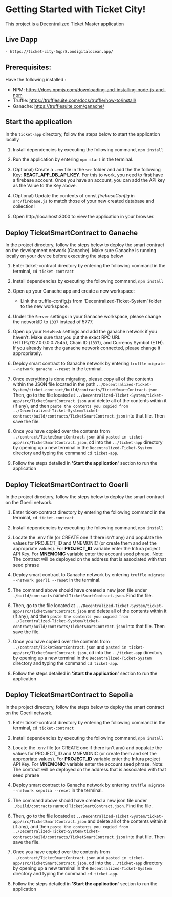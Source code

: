 # Getting Started with Ticket City!

This project is a Decentralized Ticket Master application

## Live Dapp
    - https://ticket-city-5qpr8.ondigitalocean.app/

## Prerequisites:


Have the following installed :


* NPM: https://docs.npmjs.com/downloading-and-installing-node-js-and-npm
* Truffle: https://trufflesuite.com/docs/truffle/how-to/install/
* Ganache: https://trufflesuite.com/ganache/


## Start the application
In the `ticket-app` directory, follow the steps below to start the application locally


1. Install dependencies by executing the following command, `npm install`


2. Run the application by entering `npm start` in the terminal.

3. (Optional) Create a `.env` file in the `src` folder and add the the following Key: **REACT_APP_DB_API_KEY**. For this to work, you need to first have a firebase account. Once you have an account, you can add the API key as the Value to the Key above.

4. (Optional) Update the contents of const *firebaseConfig* in `src/firebase.js` to match those of your new created database and collection!

5. Open http://localhost:3000 to view the application in your browser.


## Deploy TicketSmartContract to Ganache
In the project directory, follow the steps below to deploy the smart contract on the development network (Ganache). Make sure Ganache is running locally on your device before executing the steps below


1. Enter ticket-contract directory by entering the following command in the terminal, `cd ticket-contract`


2. Install dependencies by executing the following command, `npm install`

3. Open up your Ganache app and create a new workspace:
    - Link the truffle-config.js from 'Decentralized-Ticket-System’ folder to the new workspace.

4. Under the `Server` settings in your Ganache workspace, please change the networkID to `1337` instead of 5777.

5. Open up your `MetaMask` settings and add the ganache network if you haven’t. Make sure that you put the exact RPC URL (HTTP://127.0.0.0.0:7545), Chain ID (`1337`), and Currency Symbol (ETH). If you already have the ganache network connected, please change it appropriately.

6. Deploy smart contract to Ganache network by entering `truffle migrate --network ganache --reset` in the terminal.


7. Once everything is done migrating, please copy all of the contents within the JSON file located in the path `../Decentralized-Ticket-System/ticket-contract/build/contracts/TicketSmartContract.json`. Then, go to the file located at `../Decentralized-Ticket-System/ticket-app/src/TicketSmartContract.json` and delete all of the contents within it (if any), and then `paste the contents you copied from ../Decentralized-Ticket-System/ticket-contract/build/contracts/TicketSmartContract.json` into that file. Then save the file.

8. Once you have copied over the contents from `../contract/TicketSmartContract.json` and `pasted
in ticket-app/src/TicketSmartContract.json`, cd into the `../ticket-app` directory by opening up a 
new terminal in the `Decentralized-Ticket-System` directory and typing the command `cd ticket-app`.

9. Follow the steps detailed in **'Start the application'** section to run the application


## Deploy TicketSmartContract to Goerli
In the project directory, follow the steps below to deploy the smart contract on the Goerli network.


1. Enter ticket-contract directory by entering the following command in the terminal, `cd ticket-contract`


2. Install dependencies by executing the following command, `npm install`


3. Locate the .env file (or CREATE one if there isn't any) and populate the values for PROJECT_ID and MNEMONIC (or create them and set the appropriate values). For **PROJECT_ID** variable enter the Infura project API Key. For **MNEMONIC** variable enter the account seed phrase. Note: The contract will be deployed on the address that is associated with that seed phrase


4. Deploy smart contract to Ganache network by entering `truffle migrate --network goerli --reset` in the terminal.


5. The command above should have created a new json file under `./build/contracts` named `TicketSmartContract.json`. Find the file. 

6. Then, go to the file located at `../Decentralized-Ticket-System/ticket-app/src/TicketSmartContract.json` and delete all of the contents within it (if any), and then `paste the contents you copied from ../Decentralized-Ticket-System/ticket-contract/build/contracts/TicketSmartContract.json` into that file. Then save the file.

7. Once you have copied over the contents from `../contract/TicketSmartContract.json` and `pasted
in ticket-app/src/TicketSmartContract.json`, cd into the `../ticket-app` directory by opening up a 
new terminal in the `Decentralized-Ticket-System` directory and typing the command `cd ticket-app`.

8. Follow the steps detailed in **'Start the application'** section to run the application

## Deploy TicketSmartContract to Sepolia
In the project directory, follow the steps below to deploy the smart contract on the Goerli network.


1. Enter ticket-contract directory by entering the following command in the terminal, `cd ticket-contract`


2. Install dependencies by executing the following command, `npm install`


3. Locate the .env file (or CREATE one if there isn't any) and populate the values for PROJECT_ID and MNEMONIC (or create them and set the appropriate values). For **PROJECT_ID** variable enter the Infura project API Key. For **MNEMONIC** variable enter the account seed phrase. Note: The contract will be deployed on the address that is associated with that seed phrase


4. Deploy smart contract to Ganache network by entering `truffle migrate --network sepolia --reset` in the terminal.


5. The command above should have created a new json file under `./build/contracts` named `TicketSmartContract.json`. Find the file. 

6. Then, go to the file located at `../Decentralized-Ticket-System/ticket-app/src/TicketSmartContract.json` and delete all of the contents within it (if any), and then `paste the contents you copied from ../Decentralized-Ticket-System/ticket-contract/build/contracts/TicketSmartContract.json` into that file. Then save the file.

7. Once you have copied over the contents from `../contract/TicketSmartContract.json` and `pasted
in ticket-app/src/TicketSmartContract.json`, cd into the `../ticket-app` directory by opening up a 
new terminal in the `Decentralized-Ticket-System` directory and typing the command `cd ticket-app`.

8. Follow the steps detailed in **'Start the application'** section to run the application

